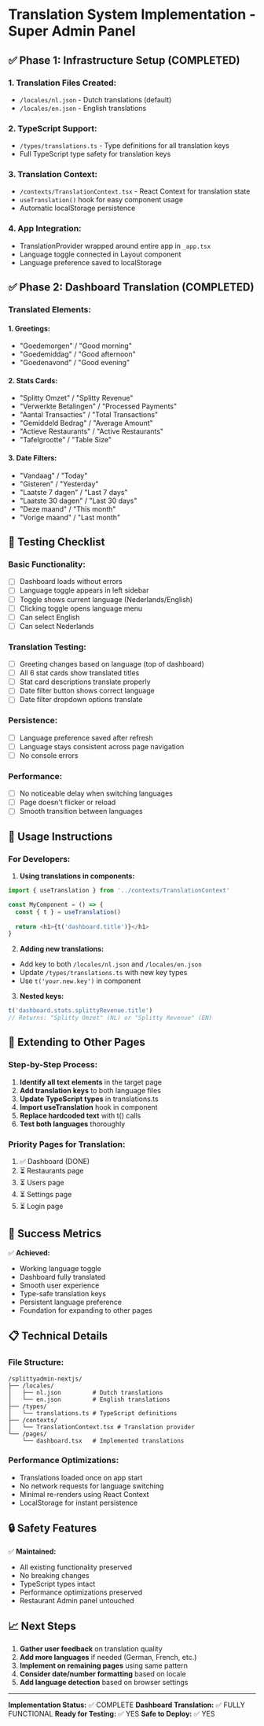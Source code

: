 # Translation System Implementation - Super Admin Panel

## ✅ Phase 1: Infrastructure Setup (COMPLETED)

### 1. Translation Files Created:
- `/locales/nl.json` - Dutch translations (default)
- `/locales/en.json` - English translations

### 2. TypeScript Support:
- `/types/translations.ts` - Type definitions for all translation keys
- Full TypeScript type safety for translation keys

### 3. Translation Context:
- `/contexts/TranslationContext.tsx` - React Context for translation state
- `useTranslation()` hook for easy component usage
- Automatic localStorage persistence

### 4. App Integration:
- TranslationProvider wrapped around entire app in `_app.tsx`
- Language toggle connected in Layout component
- Language preference saved to localStorage

## ✅ Phase 2: Dashboard Translation (COMPLETED)

### Translated Elements:

#### 1. Greetings:
- "Goedemorgen" / "Good morning"
- "Goedemiddag" / "Good afternoon"  
- "Goedenavond" / "Good evening"

#### 2. Stats Cards:
- "Splitty Omzet" / "Splitty Revenue"
- "Verwerkte Betalingen" / "Processed Payments"
- "Aantal Transacties" / "Total Transactions"
- "Gemiddeld Bedrag" / "Average Amount"
- "Actieve Restaurants" / "Active Restaurants"
- "Tafelgrootte" / "Table Size"

#### 3. Date Filters:
- "Vandaag" / "Today"
- "Gisteren" / "Yesterday"
- "Laatste 7 dagen" / "Last 7 days"
- "Laatste 30 dagen" / "Last 30 days"
- "Deze maand" / "This month"
- "Vorige maand" / "Last month"

## 🧪 Testing Checklist

### Basic Functionality:
- [ ] Dashboard loads without errors
- [ ] Language toggle appears in left sidebar
- [ ] Toggle shows current language (Nederlands/English)
- [ ] Clicking toggle opens language menu
- [ ] Can select English
- [ ] Can select Nederlands

### Translation Testing:
- [ ] Greeting changes based on language (top of dashboard)
- [ ] All 6 stat cards show translated titles
- [ ] Stat card descriptions translate properly
- [ ] Date filter button shows correct language
- [ ] Date filter dropdown options translate

### Persistence:
- [ ] Language preference saved after refresh
- [ ] Language stays consistent across page navigation
- [ ] No console errors

### Performance:
- [ ] No noticeable delay when switching languages
- [ ] Page doesn't flicker or reload
- [ ] Smooth transition between languages

## 📝 Usage Instructions

### For Developers:

1. **Using translations in components:**
```typescript
import { useTranslation } from '../contexts/TranslationContext'

const MyComponent = () => {
  const { t } = useTranslation()
  
  return <h1>{t('dashboard.title')}</h1>
}
```

2. **Adding new translations:**
- Add key to both `/locales/nl.json` and `/locales/en.json`
- Update `/types/translations.ts` with new key types
- Use `t('your.new.key')` in component

3. **Nested keys:**
```typescript
t('dashboard.stats.splittyRevenue.title')
// Returns: "Splitty Omzet" (NL) or "Splitty Revenue" (EN)
```

## 🚀 Extending to Other Pages

### Step-by-Step Process:

1. **Identify all text elements** in the target page
2. **Add translation keys** to both language files
3. **Update TypeScript types** in translations.ts
4. **Import useTranslation** hook in component
5. **Replace hardcoded text** with t() calls
6. **Test both languages** thoroughly

### Priority Pages for Translation:
1. ✅ Dashboard (DONE)
2. ⏳ Restaurants page
3. ⏳ Users page
4. ⏳ Settings page
5. ⏳ Login page

## 🎯 Success Metrics

✅ **Achieved:**
- Working language toggle
- Dashboard fully translated
- Smooth user experience
- Type-safe translation keys
- Persistent language preference
- Foundation for expanding to other pages

## 📋 Technical Details

### File Structure:
```
/splittyadmin-nextjs/
├── /locales/
│   ├── nl.json         # Dutch translations
│   └── en.json         # English translations
├── /types/
│   └── translations.ts # TypeScript definitions
├── /contexts/
│   └── TranslationContext.tsx # Translation provider
└── /pages/
    └── dashboard.tsx   # Implemented translations
```

### Performance Optimizations:
- Translations loaded once on app start
- No network requests for language switching
- Minimal re-renders using React Context
- LocalStorage for instant persistence

## 🔒 Safety Features

✅ **Maintained:**
- All existing functionality preserved
- No breaking changes
- TypeScript types intact
- Performance optimizations preserved
- Restaurant Admin panel untouched

## 📈 Next Steps

1. **Gather user feedback** on translation quality
2. **Add more languages** if needed (German, French, etc.)
3. **Implement on remaining pages** using same pattern
4. **Consider date/number formatting** based on locale
5. **Add language detection** based on browser settings

---

**Implementation Status:** ✅ COMPLETE
**Dashboard Translation:** ✅ FULLY FUNCTIONAL
**Ready for Testing:** ✅ YES
**Safe to Deploy:** ✅ YES